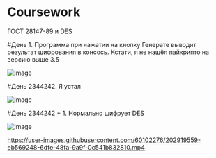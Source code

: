 # Coursework
ГОСТ 28147-89 и DES

#День 1. Программа при нажатии на кнопку Генерате выводит результат шифрования в консось. Кстати, я не нашёл пайкрипто на версию выше 3.5

![image](https://user-images.githubusercontent.com/60102276/192028583-a5a87004-071d-4ca5-97b9-a94feaf185e5.png)

#День 2344242. Я устал



![image](https://user-images.githubusercontent.com/60102276/193322381-eb8b2762-ad73-4626-a46f-7d268e00e88f.png)

#День 2344242 + 1.  Нормально шифрует DES

![image](https://user-images.githubusercontent.com/60102276/193395585-61d74d5f-8aa3-41f1-9777-719816e4fcf0.png)




https://user-images.githubusercontent.com/60102276/202919559-eb569248-6dfe-48fa-9a9f-0c541b832810.mp4

